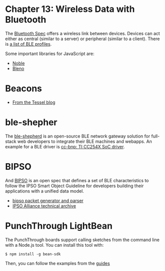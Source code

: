 # Chapter 13: Wireless Data with Bluetooth

The [Bluetooth Spec](https://www.bluetooth.com/specifications/bluetooth-core-specification) offers a wireless link between devices. Devices can act either as central (similar to a server) or peripheral (similar to a client). There is [a list of BLE profiles](https://developer.bluetooth.org/gatt/services/Pages/ServicesHome.aspx).

Some important libraries for JavaScript are:

* [Noble](https://github.com/sandeepmistry/noble)
* [Bleno](https://github.com/sandeepmistry/bleno)

# Beacons

* [From the Tessel blog](https://tessel.io/blog/94173952967/you-probably-dont-need-an-ibeacon)


# ble-shepher

The [ble-shepherd](https://github.com/bluetoother/ble-shepherd) is an open-source BLE network gateway solution for full-stack web developers to integrate their BLE machines and webapps. An example for a BLE driver is [cc-bnp: TI CC254X SoC driver](https://github.com/bluetoother/cc-bnp).

# BIPSO

And [BIPSO](http://bluetoother.github.io/bipso) is an open spec that defines a set of BLE characteristics to follow the IPSO Smart Object Guideline for developers building their applications with a unified data model.

* [bipso packet generator and parser](https://github.com/bluetoother/bipso)
* [IPSO Alliance technical archive](http://www.ipso-alliance.org/ipso-community/resources/technical-archive/)

# PunchThrough LightBean

The PunchThrough boards support calling sketches from the command line with a Node.js tool. 
You can install this tool with:

    $ npm install -g bean-sdk

Then, you can follow the examples from the [guides](https://punchthrough.com/bean/docs/guides/getting-started/cli-loader/)
